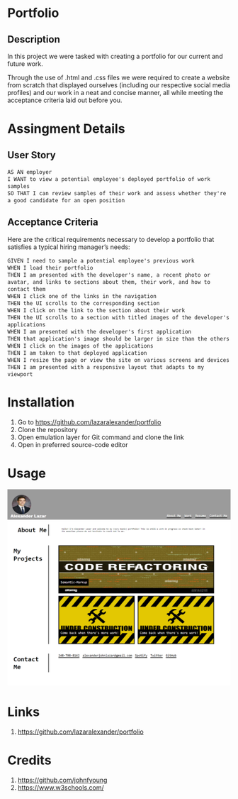 # Portfolio

## Description

In this project we were tasked with creating a portfolio for our current and future work.

Through the use of .html and .css files we were required to create a website from scratch that displayed ourselves (including our respective social media profiles) and our work in a neat and concise manner, all while meeting the acceptance criteria laid out before you.

# Assingment Details

## User Story

```
AS AN employer
I WANT to view a potential employee's deployed portfolio of work samples
SO THAT I can review samples of their work and assess whether they're a good candidate for an open position
```

## Acceptance Criteria

Here are the critical requirements necessary to develop a portfolio that satisfies a typical hiring manager’s needs:

```
GIVEN I need to sample a potential employee's previous work
WHEN I load their portfolio
THEN I am presented with the developer's name, a recent photo or avatar, and links to sections about them, their work, and how to contact them
WHEN I click one of the links in the navigation
THEN the UI scrolls to the corresponding section
WHEN I click on the link to the section about their work
THEN the UI scrolls to a section with titled images of the developer's applications
WHEN I am presented with the developer's first application
THEN that application's image should be larger in size than the others
WHEN I click on the images of the applications
THEN I am taken to that deployed application
WHEN I resize the page or view the site on various screens and devices
THEN I am presented with a responsive layout that adapts to my viewport
```

# Installation

1. Go to https://github.com/lazaralexander/portfolio
2. Clone the repository
3. Open emulation layer for Git command and clone the link
4. Open in preferred source-code editor

# Usage

![Screenshot of Website](https://github.com/lazaralexander/portfolio/blob/main/assets/images/Screenshot%202022-03-02%20181710.png "Website")

# Links

1. https://github.com/lazaralexander/portfolio

# Credits

1. https://github.com/johnfyoung
2. https://www.w3schools.com/